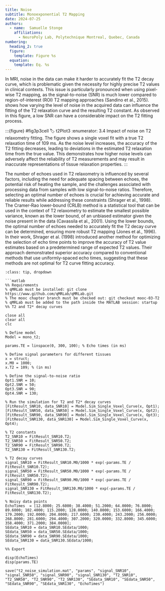 ```yaml
---
title: Noise
subtitle: Monoexponential T2 Mapping
date: 2024-07-25
authors:
  - name:  Samuelle Stonge
    affiliations:
      - NeuroPoly Lab, Polytechnique Montreal, Quebec, Canada
numbering:
  heading_2: true
  figure:
    template: Figure %s
  equation:
    template: Eq. %s
---
```

In MRI, noise in the data can make it harder to accurately fit the T2 decay curve, which is problematic given the necessity for highly precise T2 values in clinical contexts. This issue is particularly pronounced when using pixel-wise T2 mapping, as the signal-to-noise (SNR) is much lower compared to region-of-interest (ROI) T2 mapping approaches (Sandino et al., 2015). [](#t2Plot3) shows how varying the level of noise in the acquired data can influence the fitting of the T2 relaxation curve and the resulting T2 constant. As observed in this figure, a low SNR can have a considerable impact on the T2 fitting process. 



:::{figure} #fig3p3cell
:label: t2Plot3
:enumerator: 3.4
 Impact of noise on T2 relaxometry fitting. The figure shows a single voxel fit with a true T2 relaxation time of 109 ms. As the noise level increases, the accuracy of the T2 fitting decreases, leading to deviations in the estimated T2 relaxation time from the true value. This demonstrates how higher noise levels can adversely affect the reliability of T2 measurements and may result in inaccurate representations of tissue relaxation properties.
:::



The number of echoes used in T2 relaxometry is influenced by several factors, including the need for adequate spacing between echoes, the potential risk of heating the sample, and the challenges associated with processing data from samples with low signal-to-noise ratios. Therefore, selecting an optimal number of echoes is crucial for achieving accurate and reliable results while addressing these constraints (Shrager et al., 1998). The Cramer-Rao lower-bound (CRLB) method is a statistical tool that can be used in the context of T2 relaxometry to estimate the smallest possible variance, known as the lower bound, of an unbiased estimator given the noise present in the data (Cavassila et al., 2001). Using the lower bounds, the optimal number of echoes needed to accurately fit the T2 decay curve can be determined, ensuring more robust T2 mapping (Jones et al., 1996). In their work, Shrager et al. (1998) introduced another method for optimizing the selection of echo time points to improve the accuracy of T2 value estimates based on a predetermined range of expected T2 values. Their approach demonstrated superior accuracy compared to conventional methods that use uniformly-spaced echo times, suggesting that these methods are not optimal for T2 curve fitting accuracy. 


```{admonition} Click here to view the qMRLab (MATLAB/Octave) code that generated [](#t2Plot4).
:class: tip, dropdown

```matlab
%% Requirements
% qMRLab must be installed: git clone https://www.github.com/qMRLab/qMRLab.git
% The mooc chapter branch must be checked out: git checkout mooc-03-T2
% qMRLab must be added to the path inside the MATLAB session: startup
%% T2 and T2* decay curves

close all
clear all
clc

% Define model
Model = mono_t2;

params.TE = linspace(0, 300, 100); % Echo times (in ms)

% Define signal parameters for different tissues
x = struct;
x.M0 = 1000;
x.T2 = 109; % (in ms)

% Define the signal-to-noise ratio 
Opt1.SNR = 10;
Opt2.SNR = 50;
Opt3.SNR = 90;
Opt4.SNR = 130;

% Run the simulation for T2 and T2* decay curves
[FitResult_SNR10, data_SNR10] = Model.Sim_Single_Voxel_Curve(x, Opt1);
[FitResult_SNR50, data_SNR50] = Model.Sim_Single_Voxel_Curve(x, Opt2);
[FitResult_SNR90, data_SNR90] = Model.Sim_Single_Voxel_Curve(x, Opt3);
[FitResult_SNR130, data_SNR130] = Model.Sim_Single_Voxel_Curve(x, Opt4);

% T2 constants
T2_SNR10 = FitResult_SNR10.T2;
T2_SNR50 = FitResult_SNR50.T2;
T2_SNR90 = FitResult_SNR90.T2;
T2_SNR130 = FitResult_SNR130.T2;

% T2 decay curves
signal_SNR10 = FitResult_SNR10.M0/1000 * exp(-params.TE / FitResult_SNR10.T2);
signal_SNR50 = FitResult_SNR50.M0/1000 * exp(-params.TE / FitResult_SNR50.T2);
signal_SNR90 = FitResult_SNR90.M0/1000 * exp(-params.TE / FitResult_SNR90.T2);
signal_SNR130 = FitResult_SNR130.M0/1000 * exp(-params.TE / FitResult_SNR130.T2);

% Noisy data points
EchoTimes  = [12.8000; 25.6000; 38.4000; 51.2000; 64.0000; 76.8000; 89.6000; 102.4000; 115.2000; 128.0000; 140.8000; 153.6000; 166.4000; 179.2000; 192.0000; 204.8000; 217.6000; 230.4000; 243.2000; 256.0000; 268.8000; 281.6000; 294.4000; 307.2000; 320.0000; 332.8000; 345.6000; 358.4000; 371.2000; 384.0000];
SEdata_SNR10 = data_SNR10.SEdata/1000;
SEdata_SNR50 = data_SNR50.SEdata/1000;
SEdata_SNR90 = data_SNR90.SEdata/1000;
SEdata_SNR130 = data_SNR130.SEdata/1000;

%% Export

disp(EchoTimes)
disp(params.TE)

save("t2_noise_simulation.mat", "params", "signal_SNR10", "signal_SNR50", "signal_SNR90", "signal_SNR130", "T2_SNR10", "T2_SNR50", "T2_SNR90", "T2_SNR130", "SEdata_SNR10", "SEdata_SNR50", "SEdata_SNR90", "SEdata_SNR130", "EchoTimes")

```

```
